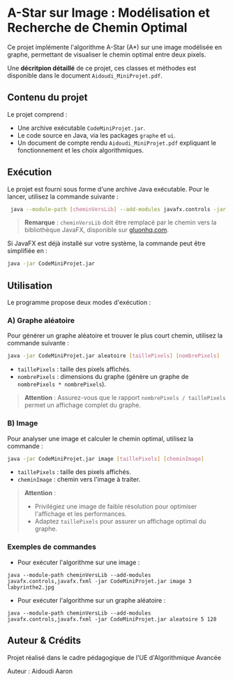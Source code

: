 # A-Star sur Image : Modélisation et Recherche de Chemin Optimal

Ce projet implémente l'algorithme A-Star (A*) sur une image modélisée en graphe, permettant de visualiser le chemin optimal entre deux pixels. 

Une **décritpion détaillé** de ce projet, ces classes et méthodes est disponible dans le document `Aidoudi_MiniProjet.pdf`.

## Contenu du projet
Le projet comprend :
- Une archive exécutable `CodeMiniProjet.jar`.
- Le code source en Java, via les packages `graphe` et `ui`.
- Un document de compte rendu `Aidoudi_MiniProjet.pdf` expliquant le fonctionnement et les choix algorithmiques.

## Exécution
Le projet est fourni sous forme d'une archive Java exécutable. Pour le lancer, utilisez la commande suivante :

```sh
 java --module-path [cheminVersLib] --add-modules javafx.controls -jar CodeMiniProjet.jar
```

> **Remarque** : `cheminVersLib` doit être remplacé par le chemin vers la bibliothèque JavaFX, disponible sur [gluonhq.com](https://gluonhq.com/products/javafx).

Si JavaFX est déjà installé sur votre système, la commande peut être simplifiée en :

```sh
java -jar CodeMiniProjet.jar
```

## Utilisation
Le programme propose deux modes d'exécution :

### A) Graphe aléatoire
Pour générer un graphe aléatoire et trouver le plus court chemin, utilisez la commande suivante :

```sh
java -jar CodeMiniProjet.jar aleatoire [taillePixels] [nombrePixels]
```

- `taillePixels` : taille des pixels affichés.
- `nombrePixels` : dimensions du graphe (génère un graphe de `nombrePixels * nombrePixels`).

> **Attention** : Assurez-vous que le rapport `nombrePixels / taillePixels` permet un affichage complet du graphe.

### B) Image
Pour analyser une image et calculer le chemin optimal, utilisez la commande :

```sh
java -jar CodeMiniProjet.jar image [taillePixels] [cheminImage]
```

- `taillePixels` : taille des pixels affichés.
- `cheminImage` : chemin vers l'image à traiter.

> **Attention** :
> - Privilégiez une image de faible résolution pour optimiser l'affichage et les performances.
> - Adaptez `taillePixels` pour assurer un affichage optimal du graphe.

### Exemples de commandes

- Pour exécuter l'algorithme sur une image :

```
java --module-path cheminVersLib --add-modules javafx.controls,javafx.fxml -jar CodeMiniProjet.jar image 3 labyrinthe2.jpg
```

- Pour exécuter l'algorithme sur un graphe aléatoire :

```
java --module-path cheminVersLib --add-modules javafx.controls,javafx.fxml -jar CodeMiniProjet.jar aleatoire 5 128
```

## Auteur & Crédits
Projet réalisé dans le cadre pédagogique de l'UE d'Algorithmique Avancée

Auteur : Aidoudi Aaron
